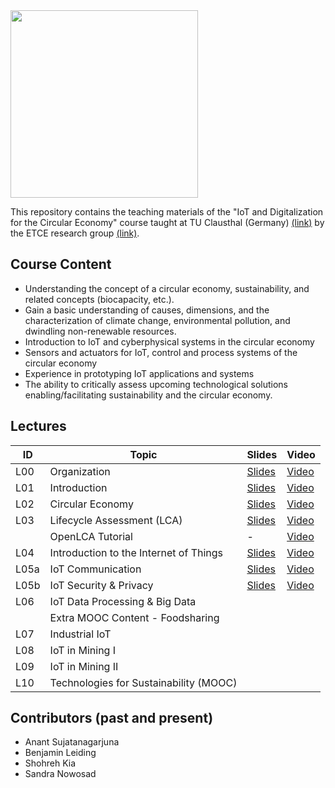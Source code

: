 <img src="https://www.presse.tu-clausthal.de/fileadmin/Presse/images/Corporate_Design/Logo/Logo_TUC_en_CMYK.jpg" width="300">

This repository contains the teaching materials of the "IoT and Digitalization for the Circular Economy" course taught at TU Clausthal (Germany) [(link)](https://www.isse.tu-clausthal.de/en/) by the ETCE research group [(link)](https://etce-lab.com).

## Course Content

- Understanding the concept of a circular economy, sustainability, and related concepts (biocapacity, etc.).
- Gain a basic understanding of causes, dimensions, and the characterization of climate change, environmental pollution, and dwindling non-renewable resources. 
- Introduction to IoT and cyberphysical systems in the circular economy
- Sensors and actuators for IoT, control and process systems of the circular economy
- Experience in prototyping IoT applications and systems
- The ability to critically assess upcoming technological solutions enabling/facilitating sustainability and the circular economy.

## Lectures

| ID   | Topic                                  | Slides                                                                                                                                               | Video                                                          |
|------|----------------------------------------|------------------------------------------------------------------------------------------------------------------------------------------------------|----------------------------------------------------------------|
| L00  | Organization                           | [Slides](IoT-CE-L00-Organization.pdf)                                                                                                                | [Video](https://video.tu-clausthal.de/vorlesung/1337.html#k=1) |
| L01  | Introduction                           | [Slides](https://github.com/ETCE-LAB/teaching-material/blob/master/Emerging-Technologies-for-the-Circular-Economy/ETCE-L01-Introduction.pdf)         | [Video](https://video.tu-clausthal.de/vorlesung/1337.html#k=2) |
| L02  | Circular Economy                       | [Slides](https://github.com/ETCE-LAB/teaching-material/blob/master/Emerging-Technologies-for-the-Circular-Economy/ETCE-L02-Circular-Economy.pdf)     | [Video](https://video.tu-clausthal.de/vorlesung/1337.html#k=3) |
| L03  | Lifecycle Assessment (LCA)             | [Slides](https://github.com/ETCE-LAB/teaching-material/blob/master/Emerging-Technologies-for-the-Circular-Economy/ETCE-L03-Lifecycle-Assessment.pdf) | [Video](https://video.tu-clausthal.de/vorlesung/1337.html#k=5)                                                               |
|      | OpenLCA Tutorial                       | -                                                                                                                                                    | [Video](https://video.tu-clausthal.de/vorlesung/1337.html#k=4) |
| L04  | Introduction to the Internet of Things | [Slides](https://github.com/ETCE-LAB/teaching-material/blob/master/Emerging-Technologies-for-the-Circular-Economy/ETCE-L04-Introduction-to-the-IoT.pdf) | [Video](https://video.tu-clausthal.de/vorlesung/1337.html#k=6) |
| L05a | IoT Communication                      | [Slides](https://github.com/ETCE-LAB/teaching-material/blob/master/Emerging-Technologies-for-the-Circular-Economy/ETCE-L05a-IoT-Communications.pdf) | [Video](https://video.tu-clausthal.de/vorlesung/1337.html#k=7) |
| L05b | IoT Security & Privacy                 | [Slides](https://github.com/ETCE-LAB/teaching-material/blob/master/Emerging-Technologies-for-the-Circular-Economy/ETCE-L05b-IoT-Security-and-Privacy.pdf) | [Video](https://video.tu-clausthal.de/vorlesung/1337.html#k=7) |
| L06  | IoT Data Processing & Big Data         |                                                                                                                                                      |                                                                |
|      | Extra MOOC Content - Foodsharing       |                                                                                                                                                      |                                                                |
| L07  | Industrial IoT                         |                                                                                                                                                      |                                                                |
| L08  | IoT in Mining I                        |                                                                                                                                                      |                                                                |
| L09  | IoT in Mining II                       |                                                                                                                                                      |                                                                |
| L10  | Technologies for Sustainability (MOOC) |                                                                                                                                                      |                                                                |


## Contributors (past and present)
- Anant Sujatanagarjuna
- Benjamin Leiding
- Shohreh Kia
- Sandra Nowosad
